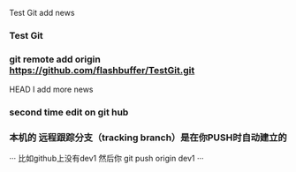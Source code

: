 Test Git
add news
### Test Git
### git remote add origin https://github.com/flashbuffer/TestGit.git
 HEAD
I add more news
### second time edit on git hub
###  本机的 远程跟踪分支（tracking branch）是在你PUSH时自动建立的 
···
比如github上没有dev1 然后你 git push origin dev1
···

